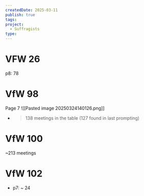 ```yaml
---
createdDate: 2025-03-11
publish: true
tags: 
project:
  - Suffragists
type:
---
```

# VFW 26
p8: 78
# VfW 98
Page 7
![[Pasted image 20250324140126.png]]
- > 138 meetings in the table (127 found in last prompting)

# VfW 100
~213 meetings
# VfW 102
- p7: ~ 24